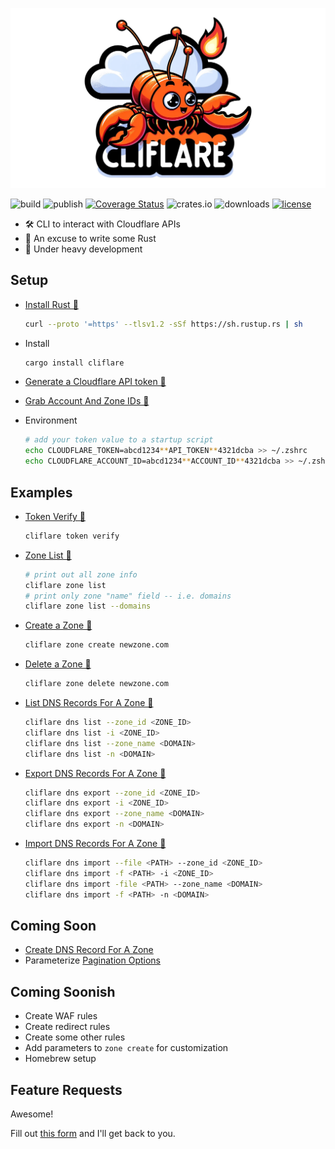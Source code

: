 ![cliffy](assets/cliffy.jpeg)

![build](https://github.com/davepmiller/cliflare/actions/workflows/ci.yml/badge.svg?branch=main)
![publish](https://github.com/davepmiller/cliflare/actions/workflows/publish.yml/badge.svg?branch=main)
[![Coverage Status](https://coveralls.io/repos/github/davepmiller/cliflare/badge.svg)](https://coveralls.io/github/davepmiller/cliflare)
![crates.io](https://img.shields.io/crates/v/cliflare.svg)
![downloads](https://img.shields.io/crates/d/cliflare)
[![license](https://img.shields.io/badge/license-MIT-green.svg)](https://opensource.org/licenses/MIT)

* 🛠 CLI️ to interact with Cloudflare APIs
* 🥳 An excuse to write some Rust
* 👷 Under heavy development

## Setup

* [Install Rust 📝](https://www.rust-lang.org/tools/install)

    ```bash
    curl --proto '=https' --tlsv1.2 -sSf https://sh.rustup.rs | sh
    ```

* Install

    ```bash
    cargo install cliflare
    ```

* [Generate a Cloudflare API token 📝](https://developers.cloudflare.com/cloudflare-one/api-terraform/scoped-api-tokens/)
* [Grab Account And Zone IDs 📝](https://developers.cloudflare.com/fundamentals/setup/find-account-and-zone-ids/)
* Environment

  ```bash
  # add your token value to a startup script
  echo CLOUDFLARE_TOKEN=abcd1234**API_TOKEN**4321dcba >> ~/.zshrc
  echo CLOUDFLARE_ACCOUNT_ID=abcd1234**ACCOUNT_ID**4321dcba >> ~/.zshrc
  ```

## Examples

* [Token Verify 📝](https://developers.cloudflare.com/api/operations/user-api-tokens-verify-token)

    ```bash
    cliflare token verify
    ```

* [Zone List 📝](https://developers.cloudflare.com/api/operations/zones-get)

    ```bash
    # print out all zone info
    cliflare zone list
    # print only zone "name" field -- i.e. domains
    cliflare zone list --domains
    ```

* [Create a Zone 📝](https://developers.cloudflare.com/api/operations/zones-post)

  ```bash
  cliflare zone create newzone.com
  ```

* [Delete a Zone 📝](https://developers.cloudflare.com/api/operations/zones-0-delete)

  ```bash
  cliflare zone delete newzone.com
  ```

* [List DNS Records For A Zone 📝](https://developers.cloudflare.com/api/operations/dns-records-for-a-zone-list-dns-records)

  ```bash
  cliflare dns list --zone_id <ZONE_ID>
  cliflare dns list -i <ZONE_ID>
  cliflare dns list --zone_name <DOMAIN>
  cliflare dns list -n <DOMAIN>
  ```

* [Export DNS Records For A Zone 📝](https://developers.cloudflare.com/api/operations/dns-records-for-a-zone-export-dns-records)

  ```bash
  cliflare dns export --zone_id <ZONE_ID>
  cliflare dns export -i <ZONE_ID>
  cliflare dns export --zone_name <DOMAIN>
  cliflare dns export -n <DOMAIN>
  ```

* [Import DNS Records For A Zone 📝](https://developers.cloudflare.com/api/operations/dns-records-for-a-zone-import-dns-records)

  ```bash
  cliflare dns import --file <PATH> --zone_id <ZONE_ID>
  cliflare dns import -f <PATH> -i <ZONE_ID>
  cliflare dns import -file <PATH> --zone_name <DOMAIN>
  cliflare dns import -f <PATH> -n <DOMAIN>
  ```

## Coming Soon

* [Create DNS Record For A Zone](https://developers.cloudflare.com/api/operations/dns-records-for-a-zone-create-dns-record)
* Parameterize [Pagination Options](https://developers.cloudflare.com/fundamentals/api/how-to/make-api-calls/#pagination)

## Coming Soonish

* Create WAF rules
* Create redirect rules
* Create some other rules
* Add parameters to `zone create` for customization
* Homebrew setup

## Feature Requests

Awesome!

Fill out [this form](https://docs.google.com/forms/d/e/1FAIpQLSfDBhmvtRn1C3Vzi_nplHV9QyBVbPUfdqhziUj_sWYyi-XIFw/viewform?usp=sf_link)
and I'll get back to you.
